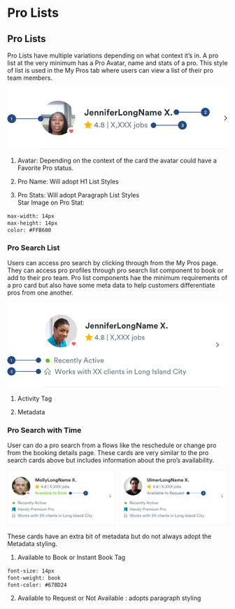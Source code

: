 # Pro Lists

## Pro Lists

Pro Lists have multiple variations depending on what context it’s in. A pro list at the very minimum has a Pro Avatar, name and stats of a pro. This style of list is used in the My Pros tab where users can view a list of their pro team members.

![](../../.gitbook/assets/my-pro-card.png)

1. Avatar: Depending on the context of the card the avatar could have a Favorite Pro status.

2. Pro Name: Will adopt H1 List Styles

3. Pro Stats: Will adopt Paragraph List Styles  
Star Image on Pro Stat:

```text
max-width: 14px
max-height: 14px
color: #FFB600
```

### Pro Search List

Users can access pro search by clicking through from the My Pros page. They can access pro profiles through pro search list component to book or add to their pro team. Pro list components hae the minimum requirements of a pro card but also have some meta data to help customers differentiate pros from one another.

![](../../.gitbook/assets/pro-search-list.png)

1. Activity Tag

2. Metadata 

### Pro Search with Time

User can do a pro search from a flows like the reschedule or change pro from the booking details page. These cards are very similar to the pro search cards above but includes information about the pro’s availability.

![](../../.gitbook/assets/prosearchtime.png)

These cards have an extra bit of metadata but do not always adopt the Metadata styling.

1. Available to Book or Instant Book Tag 

```text
font-size: 14px
font-weight: book
font-color: #67BD24
```

2. Available to Request or Not Available : adopts paragraph styling

